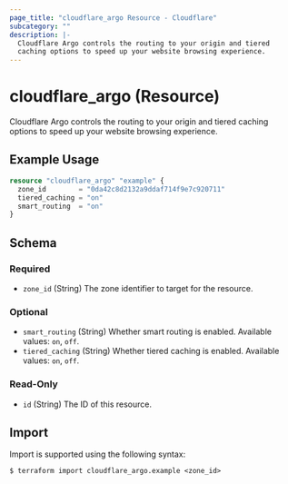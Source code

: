 ```yaml
---
page_title: "cloudflare_argo Resource - Cloudflare"
subcategory: ""
description: |-
  Cloudflare Argo controls the routing to your origin and tiered
  caching options to speed up your website browsing experience.
---
```


# cloudflare_argo (Resource)

Cloudflare Argo controls the routing to your origin and tiered
caching options to speed up your website browsing experience.

## Example Usage

```terraform
resource "cloudflare_argo" "example" {
  zone_id        = "0da42c8d2132a9ddaf714f9e7c920711"
  tiered_caching = "on"
  smart_routing  = "on"
}
```
<!-- schema generated by tfplugindocs -->
## Schema

### Required

- `zone_id` (String) The zone identifier to target for the resource.

### Optional

- `smart_routing` (String) Whether smart routing is enabled. Available values: `on`, `off`.
- `tiered_caching` (String) Whether tiered caching is enabled. Available values: `on`, `off`.

### Read-Only

- `id` (String) The ID of this resource.

## Import

Import is supported using the following syntax:

```shell
$ terraform import cloudflare_argo.example <zone_id>
```
